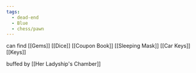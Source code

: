 ```yaml
---
tags:
  - dead-end
  - Blue
  - chess/pawn
---
```

can find
[[Gems]]
[[Dice]]
[[Coupon Book]]
[[Sleeping Mask]]
[[Car Keys]]
[[Keys]]

buffed by [[Her Ladyship's Chamber]]


